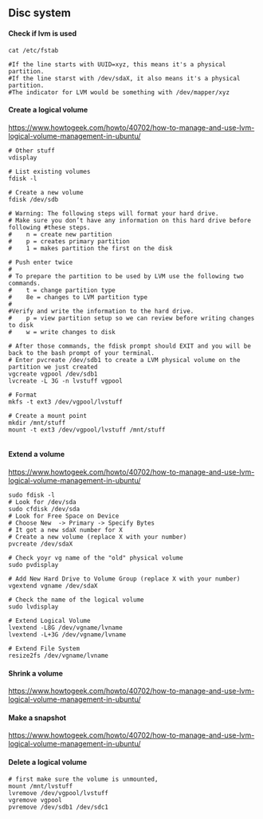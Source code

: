 ## Disc system

#### Check if lvm is used
```
cat /etc/fstab

#If the line starts with UUID=xyz, this means it's a physical partition.
#If the line starst with /dev/sdaX, it also means it's a physical partition.
#The indicator for LVM would be something with /dev/mapper/xyz
```

#### Create a logical volume
https://www.howtogeek.com/howto/40702/how-to-manage-and-use-lvm-logical-volume-management-in-ubuntu/
```
# Other stuff
vdisplay

# List existing volumes
fdisk -l

# Create a new volume
fdisk /dev/sdb

# Warning: The following steps will format your hard drive. 
# Make sure you don’t have any information on this hard drive before following #these steps.
#    n = create new partition
#    p = creates primary partition
#    1 = makes partition the first on the disk

# Push enter twice
#
# To prepare the partition to be used by LVM use the following two commands.
#    t = change partition type
#    8e = changes to LVM partition type
#
#Verify and write the information to the hard drive.
#    p = view partition setup so we can review before writing changes to disk
#    w = write changes to disk

# After those commands, the fdisk prompt should EXIT and you will be back to the bash prompt of your terminal.
# Enter pvcreate /dev/sdb1 to create a LVM physical volume on the partition we just created
vgcreate vgpool /dev/sdb1
lvcreate -L 3G -n lvstuff vgpool

# Format
mkfs -t ext3 /dev/vgpool/lvstuff

# Create a mount point
mkdir /mnt/stuff
mount -t ext3 /dev/vgpool/lvstuff /mnt/stuff
    
```

#### Extend a volume
https://www.howtogeek.com/howto/40702/how-to-manage-and-use-lvm-logical-volume-management-in-ubuntu/
```
sudo fdisk -l
# Look for /dev/sda
sudo cfdisk /dev/sda
# Look for Free Space on Device
# Choose New  -> Primary -> Specify Bytes
# It got a new sdaX number for X
# Create a new volume (replace X with your number)
pvcreate /dev/sdaX

# Check yoyr vg name of the "old" physical volume
sudo pvdisplay

# Add New Hard Drive to Volume Group (replace X with your number)
vgextend vgname /dev/sdaX

# Check the name of the logical volume
sudo lvdisplay

# Extend Logical Volume
lvextend -L8G /dev/vgname/lvname
lvextend -L+3G /dev/vgname/lvname

# Extend File System
resize2fs /dev/vgname/lvname
```


#### Shrink a volume
https://www.howtogeek.com/howto/40702/how-to-manage-and-use-lvm-logical-volume-management-in-ubuntu/

#### Make a snapshot
https://www.howtogeek.com/howto/40702/how-to-manage-and-use-lvm-logical-volume-management-in-ubuntu/

#### Delete a logical volume
```
# first make sure the volume is unmounted,
mount /mnt/lvstuff
lvremove /dev/vgpool/lvstuff
vgremove vgpool
pvremove /dev/sdb1 /dev/sdc1
```





